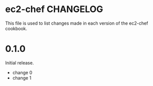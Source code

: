 # ec2-chef CHANGELOG

This file is used to list changes made in each version of the ec2-chef cookbook.

# 0.1.0

Initial release.

- change 0
- change 1

